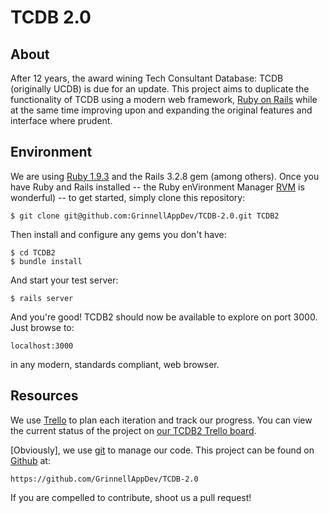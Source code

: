 # TCDB 2.0

## About

After 12 years, the award wining Tech Consultant Database: TCDB (originally UCDB) is due for an update.  This project aims to duplicate the functionality of TCDB using a modern web framework, [Ruby on Rails](http://rubyonrails.org/) while at the same time improving upon and expanding the original features and interface where prudent.

## Environment

We are using [Ruby 1.9.3](http://www.ruby-lang.org) and the Rails 3.2.8 gem (among others).  Once you have Ruby and Rails installed -- the Ruby enVironment Manager [RVM](http://rvm.io) is wonderful) -- to get started, simply clone this repository:

    $ git clone git@github.com:GrinnellAppDev/TCDB-2.0.git TCDB2

Then install and configure any gems you don't have:

    $ cd TCDB2
    $ bundle install

And start your test server:

    $ rails server

And you're good!  TCDB2 should now be available to explore on port 3000.  Just browse to:

    localhost:3000

in any modern, standards compliant, web browser.

## Resources

We use [Trello](http://trello.com) to plan each iteration and track our progress.  You can view the current status of the project on [our TCDB2 Trello board](https://trello.com/board/tcdb-2-0-development/5063d611b2c095dd52060af1).  

[Obviously], we use [git](http://git-scm.com/) to manage our code.  This project can be found on [Github](http://github.com) at:
    
    https://github.com/GrinnellAppDev/TCDB-2.0

If you are compelled to contribute, shoot us a pull request!


